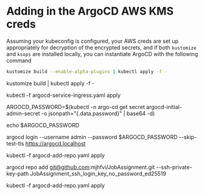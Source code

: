 # Adding in the ArgoCD AWS KMS creds

Assuming your kubeconfig is configured, your AWS creds are set up appropriately for decryption of the encrypted secrets, and if both `kustomize` and `ksops` are installed locally, you can instantiate ArgoCD with the following command

```bash
kustomize build --enable-alpha-plugins | kubectl apply -f -
```



kustomize build | kubectl apply -f -

kubectl -f argocd-service-ingress.yaml apply

ARGOCD_PASSWORD=$(kubectl -n argo-cd get secret argocd-initial-admin-secret -o jsonpath="{.data.password}" | base64 -d)

echo $ARGOCD_PASSWORD

argocd login --username admin --password $ARGOCD_PASSWORD --skip-test-tls https://argocd.localhost

kubectl -f argocd-add-repo.yaml apply


argocd repo add git@github.com:mjhfvi/JobAssignment.git --ssh-private-key-path JobAssignment_ssh_login_key_no_password_ed25519


kubectl -f argocd-add-repo.yaml apply
